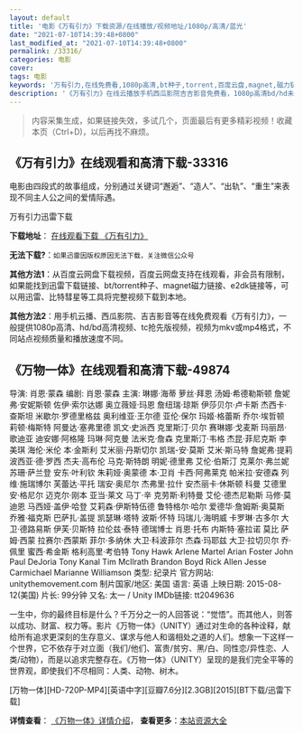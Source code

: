 ```yaml
---
layout: default
title: '电影《万有引力》下载资源/在线播放/视频地址/1080p/高清/蓝光'
date: "2021-07-10T14:39:48+0800"
last_modified_at: "2021-07-10T14:39:48+0800"
permalink: /33316/
categories: 电影
cover:
tags: 电影
keywords: '万有引力,在线免费看,1080p高清,bt种子,torrent,百度云盘,magnet,磁力链,迅雷下载资源'
description: '《万有引力》在线云播放手机西瓜影院吉吉影音免费看，1080p高清bd/hd未删减完整版和tc抢先枪版，mkv/mp4格式，附带bt/torrent种子、magnet/磁力链、百度云盘、网盘资源迅雷下载链接'
---
```


>内容采集生成，如果链接失效，多试几个，页面最后有更多精彩视频！收藏本页（Ctrl+D)，以后再找不麻烦。


## 《万有引力》在线观看和高清下载-33316

电影由四段式的故事组成，分别通过关键词&ldquo;邂逅&rdquo;、&ldquo;造人”、&ldquo;出轨”、&ldquo;重生”来表现不同主人公之间的爱情际遇。


万有引力迅雷下载

**下载地址**： [在线观看下载 《万有引力》](https://www.993dy.com//vod-detail-id-15449.html) 


**无法下载?**：`如果迅雷因版权原因无法下载，关注微信公众号 `

**其他方法1**：从百度云网盘下载视频，百度云网盘支持在线观看，非会员有限制，如果能找到迅雷下载链接、bt/torrent种子、magnet磁力链接、e2dk链接等，可以用迅雷、比特彗星等工具将完整视频下载到本地。

**其他方法2**：用手机云播、西瓜影院、吉吉影音等在线免费观看《万有引力》，一般提供1080p高清、hd/bd高清视频、tc抢先版视频，视频为mkv或mp4格式，不同站点视频质量和播放速度不同。


## 《万物一体》在线观看和高清下载-49874

导演: 肖恩‧蒙森 编剧: 肖恩‧蒙森 主演: 琳娜·海蒂 萝丝·拜恩 汤姆·希德勒斯顿 詹妮弗·安妮斯顿 佐伊·索尔达娜 奥立薇娅·玛恩 詹纽瑞·琼斯 伊莎贝尔·卢卡斯 杰西卡·查斯坦 米歇尔·罗德里格兹 奥利维亚·王尔德 亚伦·保尔 玛姬·格蕾斯 乔尔·埃哲顿 莉顿·梅斯特 阿曼达·塞弗里德 凯文·史派西 克里斯汀·贝尔 赛琳娜·戈麦斯 玛丽昂·歌迪亚 迪安娜·阿格隆 玛琳·阿克曼 法米克·詹森 克里斯汀·韦格 杰昆·菲尼克斯 李美琪 海伦·米伦 本·金斯利 艾米丽·丹斯切尔 凯瑞-安·莫斯 艾米·斯马特 詹妮弗·提莉 波西亚·德·罗西 杰夫·高布伦 马克·斯特朗 明妮·德里弗 艾伦·伯斯汀 克莱尔·弗兰妮 苏珊·萨兰登 安东·叶利钦 朱莉娅·奥蒙德 本·卫肖 卡西·阿弗莱克 帕米拉·安德森 列维·施瑞博尔 芙蕾达·平托 瑞安·奥尼尔 杰弗里·拉什 安杰丽卡·休斯顿 科曼 艾德里安·格尼尔 迈克尔·刚本 亚当·莱文 马丁·辛 克劳斯·利特曼 艾伦·德杰尼勒斯 马修·莫迪恩 马西娅·盖伊·哈登 艾莉森·伊斯特伍德 鲁特格尔·哈尔 爱德华·詹姆斯·奥莫斯 乔雅·福克斯 巴萨扎·盖提 凯瑟琳·塔特 波斯·怀特 玛瑞儿·海明威 卡罗琳·古多尔 大卫·德路易斯 伊芙·贝斯特 拉伦兹·泰特 德瑞博士 肖恩·托布 内斯特·塞拉诺 莫比 萨姆·西蒙 拉赛尔·西蒙斯 菲尔·多纳休 大卫·科波菲尔 杰森·玛耶兹 大卫·拉切贝尔 乔·佩里 蜜西·希金斯 格利高里·考伯特 Tony Hawk Arlene Martel Arian Foster John Paul DeJoria Tony Kanal Tim McIlrath Brandon Boyd Rick Allen Jesse Carmichael Marianne Williamson 类型: 纪录片 官方网站: unitythemovement.com 制片国家/地区: 美国 语言: 英语 上映日期: 2015-08-12(美国) 片长: 99分钟 又名: 太一 / Unity IMDb链接: tt2049636

一生中，你的最终目标是什么？千万分之一的人回答说：“觉悟”。而其他人，则答以成功、财富、权力等。影片《万物一体》（UNITY）通过对生命的各种诠释，献给所有追求更深刻的生存意义、谋求与他人和谐相处之道的人们。想象一下这样一个世界，它不依存于对立面（我们/他们、富贵/贫穷、黑/白、同性恋/异性恋、人类/动物），而是以追求完整存在。《万物一体》（UNITY）呈现的是我们完全平等的世界观，即使我们不尽相同：人类、动物、树木。


[万物一体][HD-720P-MP4][英语中字][豆瓣7.6分][2.3GB][2015][BT下载/迅雷下载]

**详情查看**： [《万物一体》详情介绍](/movie/49874/)， **查看更多**：[本站资源大全](/movie/t/all/)


